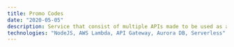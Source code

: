 ```yaml
---
title: Promo Codes
date: "2020-05-05"
description: Service that consist of multiple APIs made to be used as a backend for a promo codes service. Currently allows creation, update, and validation of promo codes. It's build on NodeJS using an AWS lambda, API gateway and Aurora as database (on AWS RDS).
technologies: "NodeJS, AWS Lambda, API Gateway, Aurora DB, Serverless"
---
```


